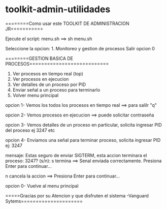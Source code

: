 # toolkit-admin-utilidades
========Como usar este TOOLKIT DE ADMINISTRACION JR===========

Ejecute el script: menu.sh ==> sh menu.sh

Seleccione la opcion: 1. Monitoreo y gestion de procesos
Salir opcion 0

========GESTION BASICA DE PROCESOS===========================

1. Ver procesos en tiempo real (top)
2. Ver procesos en ejecucion
3. Ver detalles de un proceso por PID
4. Enviar señal a un proceso para terminarlo
0. Volver menu principal

opcion 1- Vemos los todos los procesos en tiempo real ==> para salilr "q"

opcion 2- Vemos procesos en ejecucion  ==> puede solicitar contraseña 

opcion 3- Vemos detalles de un proceso en particular, solicita ingresar PID del proceso ej 3247 etc

opcion 4- Enviamos una señal para terminar proceso, solicita ingresar PID  ej: 3247

mensaje: Estas seguro de enviar SIGTERM, esta accion terminara el proceso: 3247? (s/n): 
s termina  ==> Senal enviada correctamente.  Presiona Enter para continuar...

n cancela la accion ==> Presiona Enter para continuar...

opcion 0- Vuelve al menu principal


=====Gracias por su Atencion y que disfruten el sistema -Vanguard Sytems=====================